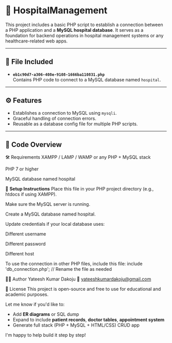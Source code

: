 # 🏥 HospitalManagement

This project includes a basic PHP script to establish a connection between a PHP application and a **MySQL hospital database**. It serves as a foundation for backend operations in hospital management systems or any healthcare-related web apps.

---

## 📄 File Included

- **`eb1c90d7-a306-408e-9108-1666ba110831.php`**  
  Contains PHP code to connect to a MySQL database named `hospital`.

---

## ⚙️ Features

- Establishes a connection to MySQL using `mysqli`.
- Graceful handling of connection errors.
- Reusable as a database config file for multiple PHP scripts.

---

## 🧾 Code Overview

🛠️ Requirements
XAMPP / LAMP / WAMP or any PHP + MySQL stack

PHP 7 or higher

MySQL database named hospital

🚀 **Setup Instructions**
Place this file in your PHP project directory (e.g., htdocs if using XAMPP).

Make sure the MySQL server is running.

Create a MySQL database named hospital.

Update credentials if your local database uses:

Different username

Different password

Different host

To use the connection in other PHP files, include this file:
include 'db_connection.php';  // Rename the file as needed

👨‍💻 Author
Yateesh Kumar Dakoju
📧 yateeshkumardakoju@gmail.com

📜 License
This project is open-source and free to use for educational and academic purposes.


Let me know if you'd like to:
- Add **ER diagrams** or SQL dump
- Expand to include **patient records**, **doctor tables**, **appointment system**
- Generate full stack (PHP + MySQL + HTML/CSS) CRUD app

I'm happy to help build it step by step!
